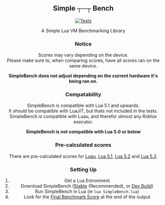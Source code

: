 <span align="center">

## Simple ┬─┬ Bench

[![Tests](https://github.com/AstolfoBrew/SimpleBench/actions/workflows/tests.yml/badge.svg)](https://github.com/AstolfoBrew/SimpleBench/actions/workflows/tests.yml)

A Simple Lua VM Benchmarking Library

### Notice

Scores may vary depending on the device.<br/>
Please make sure to, when comparing scores, have all scores ran on the same device.

**SimpleBench does not adjust depending on the current hardware it's being ran on.**

### Compatability

SimpleBench is compatible with Lua 5.1 and upwards.<br/>
It _should_ be compatible with LuaJIT, but thats not included in the tests.<br/>
SimpleBench _is_ compatible with Luau, and therefor _almost_ any Roblox executor.

**SimpleBench is _not_ compatible with Lua 5.0 or below**

### Pre-calculated scores

There are pre-calculated scores for [Luau](out/lua-luau.log), [Lua 5.1](out/lua-5.1.log), [Lua 5.2](out/lua-5.2.log) and [Lua 5.3](out/lua-5.3.log).

### Setting Up

1. Get a Lua Enironment
2. Download SimpleBench ([Stable](https://github.com/AstolfoBrew/SimpleBench/releases/latest) (Recommended), or [Dev Build](https://github.com/AstolfoBrew/SimpleBench/blob/main/SimpleBench.lua))
3. Run SimpleBench in Lua (ie `lua SimpleBench.lua`)
4. Look for the [Final Benchmark Score](https://github.com/AstolfoBrew/SimpleBench/blob/75f4e659bd86e26bfa5a32d3bbc1de5793161442/out/lua-5.3.log#L999) at the end of the output

</span>
